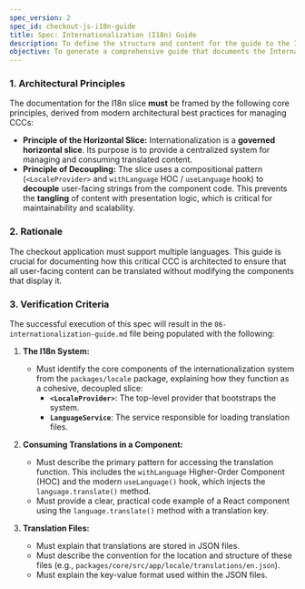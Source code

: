 ```yaml
---
spec_version: 2
spec_id: checkout-js-i18n-guide
title: Spec: Internationalization (I18n) Guide
description: To define the structure and content for the guide to the Internationalization Cross-Cutting Concern.
objective: To generate a comprehensive guide that documents the Internationalization (I18n) Cross-Cutting Concern (CCC) as a governed, horizontal architectural slice.
---
```


### 1. Architectural Principles

The documentation for the I18n slice **must** be framed by the following core principles, derived from modern architectural best practices for managing CCCs:

*   **Principle of the Horizontal Slice:** Internationalization is a **governed horizontal slice**. Its purpose is to provide a centralized system for managing and consuming translated content.
*   **Principle of Decoupling:** The slice uses a compositional pattern (`<LocaleProvider>` and `withLanguage` HOC / `useLanguage` hook) to **decouple** user-facing strings from the component code. This prevents the **tangling** of content with presentation logic, which is critical for maintainability and scalability.

### 2. Rationale

The checkout application must support multiple languages. This guide is crucial for documenting how this critical CCC is architected to ensure that all user-facing content can be translated without modifying the components that display it.

### 3. Verification Criteria

The successful execution of this spec will result in the `06-internationalization-guide.md` file being populated with the following:

1.  **The I18n System:**
    *   Must identify the core components of the internationalization system from the `packages/locale` package, explaining how they function as a cohesive, decoupled slice:
        *   **`<LocaleProvider>`**: The top-level provider that bootstraps the system.
        *   **`LanguageService`**: The service responsible for loading translation files.

2.  **Consuming Translations in a Component:**
    *   Must describe the primary pattern for accessing the translation function. This includes the `withLanguage` Higher-Order Component (HOC) and the modern `useLanguage()` hook, which injects the `language.translate()` method.
    *   Must provide a clear, practical code example of a React component using the `language.translate()` method with a translation key.

3.  **Translation Files:**
    *   Must explain that translations are stored in JSON files.
    *   Must describe the convention for the location and structure of these files (e.g., `packages/core/src/app/locale/translations/en.json`).
    *   Must explain the key-value format used within the JSON files.
